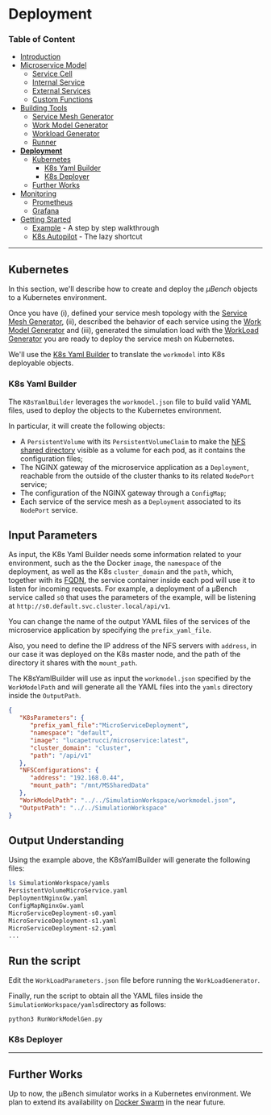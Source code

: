 # Deployment

### Table of Content
* [Introduction](/README.md)
* [Microservice Model](/Docs/MicroserviceModel.md#Microservice-Model)
  * [Service Cell](/Docs/MicroserviceModel.md#Service-Cell)
  * [Internal Service](/Docs/MicroserviceModel.md#Internal-Service)
  * [External Services](/Docs/MicroserviceModel.md#External-Services)
  * [Custom Functions](/Docs/MicroserviceModel.md#Custom-Functions)
* [Building Tools](/Docs/BuildingTools.md#Building-Tools)
  * [Service Mesh Generator](/Docs/BuildingTools.md#Service-Mesh-Generator)
  * [Work Model Generator](/Docs/BuildingTools.md#Work-Model-Generator)
  * [Workload Generator](/Docs/BuildingTools.md#Workload-Generator)
  * [Runner](/Docs/BuildingTools.md#Runner)
* [**Deployment**](/Docs/Deployment.md#Deployment)
    * [Kubernetes](/Docs/Deployment.md#Kubernetes)
      * [K8s Yaml Builder](/Docs/Deployment.md#K8sYamlBuilder)
      * [K8s Deployer](/Docs/Deployment.md#Kubernetes#K8sDeployer)
    * [Further Works](/Docs/Deployment.md#Further-Works)
* [Monitoring](/Docs/Monitoring/README.md#Monitoring)
    * [Prometheus](/Docs/Monitoring/README.md#Prometheus)
    * [Grafana](/Docs/Monitoring/README.md#Grafana)
* [Getting Started](/Docs/GettingStarted.md#Getting-Started)
    * [Example](/Docs/GettingStarted.md#Example) - A step by step walkthrough
    * [K8s Autopilot](/Docs/GettingStarted.md#K8s-Autopilot) - The lazy shortcut
---

## Kubernetes

In this section, we'll describe how to create and deploy the *µBench* objects to a Kubernetes environment.

Once you have (i), defined your service mesh topology with the [Service Mesh Generator](/ServiceMeshGenerator/README.md#Service-Mesh-Generator), (ii), described the behavior of each service using the [Work Model Generator](/WorkModelGenerator/README.md#Work-Model-Generator) and (iii), generated the simulation load with the [WorkLoad Generator](/WorkLoadGenerator/README.md#Workload-Generator) you are ready to deploy the service mesh on Kubernetes.

We'll use the [K8s Yaml Builder](/Docs/Deployment.md#K8sYamlBuilder) to translate the `workmodel` into K8s deployable objects.


### K8s Yaml Builder
The `K8sYamlBuilder` leverages the `workmodel.json` file to build valid YAML files, used to deploy the objects to the Kubernetes environment.

In particular, it will create the following objects:
* A `PersistentVolume` with its `PersistentVolumeClaim` to make the [NFS shared directory](/Docs/NFSConfig.md) visible as a volume for each pod, as it contains the configuration files;
* The NGINX gateway of the microservice application as a `Deployment`, reachable from the outside of the cluster thanks to its related `NodePort` service;
* The configuration of the NGINX gateway through a `ConfigMap`;
* Each service of the service mesh as a `Deployment` associated to its `NodePort` service.

## Input Parameters
As input, the K8s Yaml Builder needs some information related to your environment, such as the the Docker `image`, the `namespace` of the deployment, as well as the K8s `cluster_domain` and the `path`, which, together with its [FQDN](https://kubernetes.io/docs/concepts/services-networking/dns-pod-service/), the service container inside each pod will use it to listen for incoming requests.
For example, a deployment of a µBench service called `s0` that uses the parameters of the example, will be listening at `http://s0.default.svc.cluster.local/api/v1`.

You can change the name of the output YAML files of the services of the microservice application by specifying the `prefix_yaml_file`.

Also, you need to define the IP address of the NFS servers with `address`, in our case it was deployed on the K8s master node, and the path of the directory it shares with the `mount_path`. 

The K8sYamlBuilder will use as input the `workmodel.json` specified by the `WorkModelPath` and will generate all the YAML files into the `yamls` directory inside the `OutputPath`.

```json
{
   "K8sParameters": {
      "prefix_yaml_file":"MicroServiceDeployment",
      "namespace": "default",
      "image": "lucapetrucci/microservice:latest",
      "cluster_domain": "cluster",
      "path": "/api/v1"
   },
   "NFSConfigurations": {
      "address": "192.168.0.44",
      "mount_path": "/mnt/MSSharedData"
   },
   "WorkModelPath": "../../SimulationWorkspace/workmodel.json",
   "OutputPath": "../../SimulationWorkspace"
}
```

## Output Understanding

Using the example above, the K8sYamlBuilder will generate the following files:

```bash
ls SimulationWorkspace/yamls
PersistentVolumeMicroService.yaml
DeploymentNginxGw.yaml
ConfigMapNginxGw.yaml
MicroServiceDeployment-s0.yaml
MicroServiceDeployment-s1.yaml
MicroServiceDeployment-s2.yaml
...
```

## Run the script
Edit the `WorkLoadParameters.json` file before running the `WorkLoadGenerator`.

Finally, run the script to obtain all the YAML files inside the `SimulationWorkspace/yamls`directory as follows:

```
python3 RunWorkModelGen.py
```

### K8s Deployer

---
## Further Works

Up to now, the µBench simulator works in a Kubernetes environment.
We plan to extend its availability on [Docker Swarm](https://docs.docker.com/get-started/swarm-deploy/#prerequisites) in the near future.